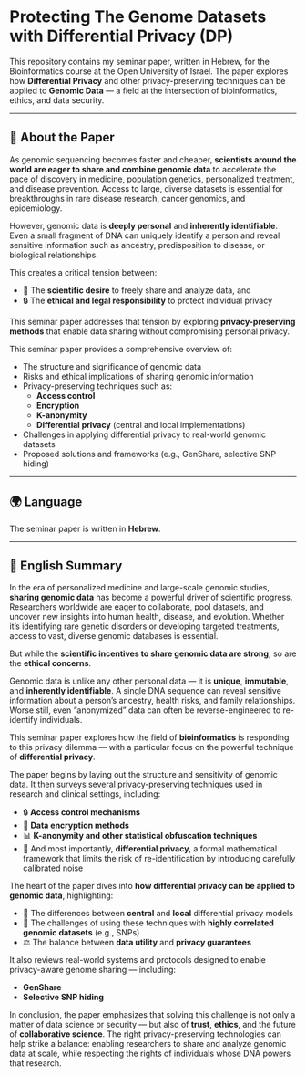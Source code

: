 # Protecting The Genome Datasets with Differential Privacy (DP)

This repository contains my seminar paper, written in Hebrew, for the Bioinformatics course at the Open University of Israel. The paper explores how **Differential Privacy** and other privacy-preserving techniques can be applied to **Genomic Data** — a field at the intersection of bioinformatics, ethics, and data security.

---

## 📄 About the Paper

As genomic sequencing becomes faster and cheaper, **scientists around the world are eager to share and combine genomic data** to accelerate the pace of discovery in medicine, population genetics, personalized treatment, and disease prevention. Access to large, diverse datasets is essential for breakthroughs in rare disease research, cancer genomics, and epidemiology.

However, genomic data is **deeply personal** and **inherently identifiable**. Even a small fragment of DNA can uniquely identify a person and reveal sensitive information such as ancestry, predisposition to disease, or biological relationships.

This creates a critical tension between:
- 🔬 The **scientific desire** to freely share and analyze data, and  
- 🔒 The **ethical and legal responsibility** to protect individual privacy

This seminar paper addresses that tension by exploring **privacy-preserving methods** that enable data sharing without compromising personal privacy.

This seminar paper provides a comprehensive overview of:
- The structure and significance of genomic data
- Risks and ethical implications of sharing genomic information
- Privacy-preserving techniques such as:
  - **Access control**
  - **Encryption**
  - **K-anonymity**
  - **Differential privacy** (central and local implementations)
- Challenges in applying differential privacy to real-world genomic datasets
- Proposed solutions and frameworks (e.g., GenShare, selective SNP hiding)

---

## 🌍 Language

The seminar paper is written in **Hebrew**.

---

## 📘 English Summary

In the era of personalized medicine and large-scale genomic studies, **sharing genomic data** has become a powerful driver of scientific progress. Researchers worldwide are eager to collaborate, pool datasets, and uncover new insights into human health, disease, and evolution. Whether it’s identifying rare genetic disorders or developing targeted treatments, access to vast, diverse genomic databases is essential.

But while the **scientific incentives to share genomic data are strong**, so are the **ethical concerns**.

Genomic data is unlike any other personal data — it is **unique**, **immutable**, and **inherently identifiable**. A single DNA sequence can reveal sensitive information about a person’s ancestry, health risks, and family relationships. Worse still, even “anonymized” data can often be reverse-engineered to re-identify individuals.

This seminar paper explores how the field of **bioinformatics** is responding to this privacy dilemma — with a particular focus on the powerful technique of **differential privacy**.

The paper begins by laying out the structure and sensitivity of genomic data. It then surveys several privacy-preserving techniques used in research and clinical settings, including:

- 🔒 **Access control mechanisms**
- 🔐 **Data encryption methods**
- 📊 **K-anonymity and other statistical obfuscation techniques**
- 🧪 And most importantly, **differential privacy**, a formal mathematical framework that limits the risk of re-identification by introducing carefully calibrated noise

The heart of the paper dives into **how differential privacy can be applied to genomic data**, highlighting:

- 🧭 The differences between **central** and **local** differential privacy models  
- 🧬 The challenges of using these techniques with **highly correlated genomic datasets** (e.g., SNPs)  
- ⚖️ The balance between **data utility** and **privacy guarantees**

It also reviews real-world systems and protocols designed to enable privacy-aware genome sharing — including:

- **GenShare**
- **Selective SNP hiding**

In conclusion, the paper emphasizes that solving this challenge is not only a matter of data science or security — but also of **trust**, **ethics**, and the future of **collaborative science**. The right privacy-preserving technologies can help strike a balance: enabling researchers to share and analyze genomic data at scale, while respecting the rights of individuals whose DNA powers that research.
